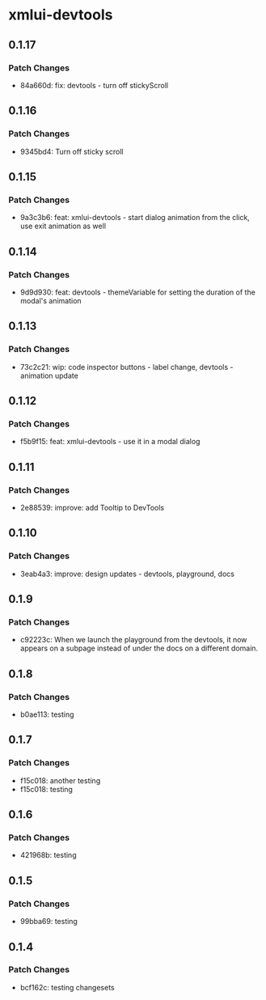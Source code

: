 # xmlui-devtools

## 0.1.17

### Patch Changes

- 84a660d: fix: devtools - turn off stickyScroll

## 0.1.16

### Patch Changes

- 9345bd4: Turn off sticky scroll

## 0.1.15

### Patch Changes

- 9a3c3b6: feat: xmlui-devtools - start dialog animation from the click, use exit animation as well

## 0.1.14

### Patch Changes

- 9d9d930: feat: devtools - themeVariable for setting the duration of the modal's animation

## 0.1.13

### Patch Changes

- 73c2c21: wip: code inspector buttons - label change, devtools - animation update

## 0.1.12

### Patch Changes

- f5b9f15: feat: xmlui-devtools - use it in a modal dialog

## 0.1.11

### Patch Changes

- 2e88539: improve: add Tooltip to DevTools

## 0.1.10

### Patch Changes

- 3eab4a3: improve: design updates - devtools, playground, docs

## 0.1.9

### Patch Changes

- c92223c: When we launch the playground from the devtools, it now appears on a subpage instead of under the docs on a different domain.

## 0.1.8

### Patch Changes

- b0ae113: testing

## 0.1.7

### Patch Changes

- f15c018: another testing
- f15c018: testing

## 0.1.6

### Patch Changes

- 421968b: testing

## 0.1.5

### Patch Changes

- 99bba69: testing

## 0.1.4

### Patch Changes

- bcf162c: testing changesets
